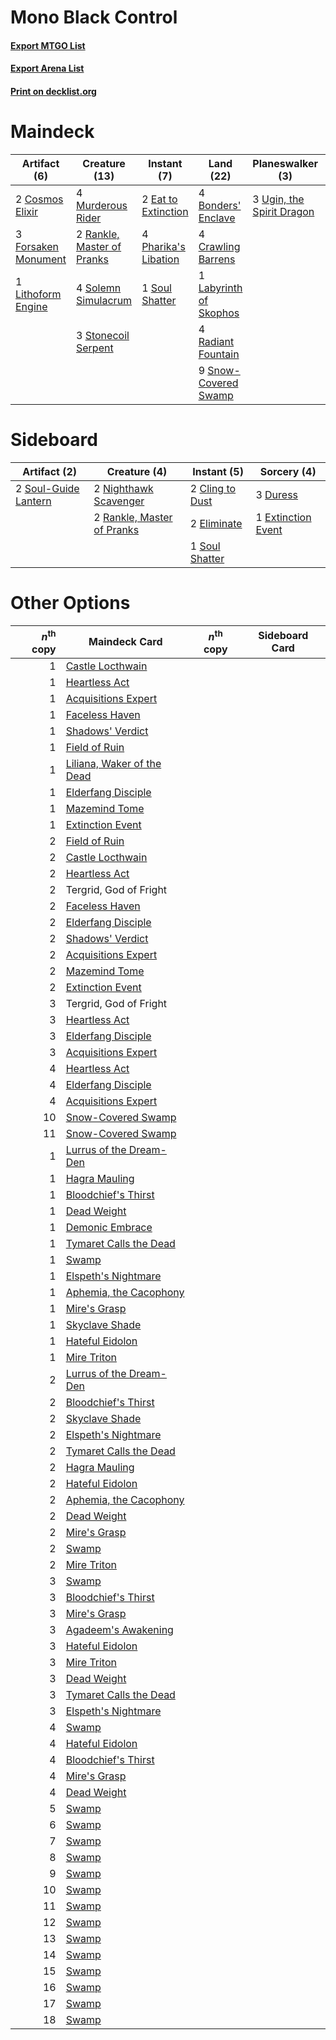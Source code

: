 # Mono Black Control

#### [Export MTGO List](../collection/Mono%20Black%20Control/Mono%20Black%20Control.txt)
#### [Export Arena List](../collection/Mono%20Black%20Control/Mono%20Black%20Control_arena.txt)
#### [Print on decklist.org](http://decklist.org/?deckmain=2%09Agadeem's%20Awakening%0A4%09Bonders'%20Enclave%0A2%09Cosmos%20Elixir%0A4%09Crawling%20Barrens%0A2%09Eat%20to%20Extinction%0A3%09Forsaken%20Monument%0A1%09Labyrinth%20of%20Skophos%0A1%09Lithoform%20Engine%0A4%09Murderous%20Rider%0A4%09Pelakka%20Predation%0A4%09Pharika's%20Libation%0A4%09Radiant%20Fountain%0A2%09Rankle,%20Master%20of%20Pranks%0A2%09Skull%20Raid%0A9%09Snow-Covered%20Swamp%0A4%09Solemn%20Simulacrum%0A1%09Soul%20Shatter%0A3%09Stonecoil%20Serpent%0A1%09Tergrid,%20God%20of%20Fright%0A3%09Ugin,%20the%20Spirit%20Dragon&deckside=2%09Cling%20to%20Dust%0A3%09Duress%0A2%09Eliminate%0A1%09Extinction%20Event%0A2%09Nighthawk%20Scavenger%0A2%09Rankle,%20Master%20of%20Pranks%0A1%09Soul%20Shatter%0A2%09Soul-Guide%20Lantern)
# Maindeck

|                                         Artifact (6)                                         |                                            Creature (13)                                            |                                          Instant (7)                                          |                                            Land (22)                                            |                                          Planeswalker (3)                                          |                                          Sorcery (8)                                           |      Unknown (1)       |
|----------------------------------------------------------------------------------------------|-----------------------------------------------------------------------------------------------------|-----------------------------------------------------------------------------------------------|-------------------------------------------------------------------------------------------------|----------------------------------------------------------------------------------------------------|------------------------------------------------------------------------------------------------|------------------------|
|2 [Cosmos Elixir](http://gatherer.wizards.com/Pages/Card/Details.aspx?multiverseid=503853)    |4 [Murderous Rider](http://gatherer.wizards.com/Pages/Card/Details.aspx?multiverseid=473059)         |2 [Eat to Extinction](http://gatherer.wizards.com/Pages/Card/Details.aspx?multiverseid=476341) |4 [Bonders' Enclave](http://gatherer.wizards.com/Pages/Card/Details.aspx?multiverseid=479765)    |3 [Ugin, the Spirit Dragon](http://gatherer.wizards.com/Pages/Card/Details.aspx?multiverseid=391948)|2 [Agadeem's Awakening](http://gatherer.wizards.com/Pages/Card/Details.aspx?multiverseid=491723)|1 Tergrid, God of Fright|
|3 [Forsaken Monument](http://gatherer.wizards.com/Pages/Card/Details.aspx?multiverseid=491895)|2 [Rankle, Master of Pranks](http://gatherer.wizards.com/Pages/Card/Details.aspx?multiverseid=473063)|4 [Pharika's Libation](http://gatherer.wizards.com/Pages/Card/Details.aspx?multiverseid=476362)|4 [Crawling Barrens](http://gatherer.wizards.com/Pages/Card/Details.aspx?multiverseid=491917)    |                                                                                                    |4 [Pelakka Predation](http://gatherer.wizards.com/Pages/Card/Details.aspx?multiverseid=491757)  |                        |
|1 [Lithoform Engine](http://gatherer.wizards.com/Pages/Card/Details.aspx?multiverseid=491896) |4 [Solemn Simulacrum](http://gatherer.wizards.com/Pages/Card/Details.aspx?multiverseid=389682)       |1 [Soul Shatter](http://gatherer.wizards.com/Pages/Card/Details.aspx?multiverseid=491765)      |1 [Labyrinth of Skophos](http://gatherer.wizards.com/Pages/Card/Details.aspx?multiverseid=476494)|                                                                                                    |2 [Skull Raid](http://gatherer.wizards.com/Pages/Card/Details.aspx?multiverseid=503720)         |                        |
|                                                                                              |3 [Stonecoil Serpent](http://gatherer.wizards.com/Pages/Card/Details.aspx?multiverseid=473197)       |                                                                                               |4 [Radiant Fountain](http://gatherer.wizards.com/Pages/Card/Details.aspx?multiverseid=438810)    |                                                                                                    |                                                                                                |                        |
|                                                                                              |                                                                                                     |                                                                                               |9 [Snow-Covered Swamp](http://gatherer.wizards.com/Pages/Card/Details.aspx?multiverseid=121256)  |                                                                                                    |                                                                                                |                        |


# Sideboard

|                                         Artifact (2)                                          |                                            Creature (4)                                             |                                       Instant (5)                                        |                                         Sorcery (4)                                         |
|-----------------------------------------------------------------------------------------------|-----------------------------------------------------------------------------------------------------|------------------------------------------------------------------------------------------|---------------------------------------------------------------------------------------------|
|2 [Soul-Guide Lantern](http://gatherer.wizards.com/Pages/Card/Details.aspx?multiverseid=476488)|2 [Nighthawk Scavenger](http://gatherer.wizards.com/Pages/Card/Details.aspx?multiverseid=491752)     |2 [Cling to Dust](http://gatherer.wizards.com/Pages/Card/Details.aspx?multiverseid=476338)|3 [Duress](http://gatherer.wizards.com/Pages/Card/Details.aspx?multiverseid=14557)           |
|                                                                                               |2 [Rankle, Master of Pranks](http://gatherer.wizards.com/Pages/Card/Details.aspx?multiverseid=473063)|2 [Eliminate](http://gatherer.wizards.com/Pages/Card/Details.aspx?multiverseid=485420)    |1 [Extinction Event](http://gatherer.wizards.com/Pages/Card/Details.aspx?multiverseid=479608)|
|                                                                                               |                                                                                                     |1 [Soul Shatter](http://gatherer.wizards.com/Pages/Card/Details.aspx?multiverseid=491765) |                                                                                             |


# Other Options

|*n*<sup>th</sup> copy|                                            Maindeck Card                                            |*n*<sup>th</sup> copy|Sideboard Card|
|--------------------:|-----------------------------------------------------------------------------------------------------|---------------------|--------------|
|                    1|[Castle Locthwain](http://gatherer.wizards.com/Pages/Card/Details.aspx?multiverseid=473203)          |                     |              |
|                    1|[Heartless Act](http://gatherer.wizards.com/Pages/Card/Details.aspx?multiverseid=479611)             |                     |              |
|                    1|[Acquisitions Expert](http://gatherer.wizards.com/Pages/Card/Details.aspx?multiverseid=491722)       |                     |              |
|                    1|[Faceless Haven](http://gatherer.wizards.com/Pages/Card/Details.aspx?multiverseid=503874)            |                     |              |
|                    1|[Shadows' Verdict](http://gatherer.wizards.com/Pages/Card/Details.aspx?multiverseid=491762)          |                     |              |
|                    1|[Field of Ruin](http://gatherer.wizards.com/Pages/Card/Details.aspx?multiverseid=435415)             |                     |              |
|                    1|[Liliana, Waker of the Dead](http://gatherer.wizards.com/Pages/Card/Details.aspx?multiverseid=485431)|                     |              |
|                    1|[Elderfang Disciple](http://gatherer.wizards.com/Pages/Card/Details.aspx?multiverseid=503702)        |                     |              |
|                    1|[Mazemind Tome](http://gatherer.wizards.com/Pages/Card/Details.aspx?multiverseid=485555)             |                     |              |
|                    1|[Extinction Event](http://gatherer.wizards.com/Pages/Card/Details.aspx?multiverseid=479608)          |                     |              |
|                    2|[Field of Ruin](http://gatherer.wizards.com/Pages/Card/Details.aspx?multiverseid=435415)             |                     |              |
|                    2|[Castle Locthwain](http://gatherer.wizards.com/Pages/Card/Details.aspx?multiverseid=473203)          |                     |              |
|                    2|[Heartless Act](http://gatherer.wizards.com/Pages/Card/Details.aspx?multiverseid=479611)             |                     |              |
|                    2|Tergrid, God of Fright                                                                               |                     |              |
|                    2|[Faceless Haven](http://gatherer.wizards.com/Pages/Card/Details.aspx?multiverseid=503874)            |                     |              |
|                    2|[Elderfang Disciple](http://gatherer.wizards.com/Pages/Card/Details.aspx?multiverseid=503702)        |                     |              |
|                    2|[Shadows' Verdict](http://gatherer.wizards.com/Pages/Card/Details.aspx?multiverseid=491762)          |                     |              |
|                    2|[Acquisitions Expert](http://gatherer.wizards.com/Pages/Card/Details.aspx?multiverseid=491722)       |                     |              |
|                    2|[Mazemind Tome](http://gatherer.wizards.com/Pages/Card/Details.aspx?multiverseid=485555)             |                     |              |
|                    2|[Extinction Event](http://gatherer.wizards.com/Pages/Card/Details.aspx?multiverseid=479608)          |                     |              |
|                    3|Tergrid, God of Fright                                                                               |                     |              |
|                    3|[Heartless Act](http://gatherer.wizards.com/Pages/Card/Details.aspx?multiverseid=479611)             |                     |              |
|                    3|[Elderfang Disciple](http://gatherer.wizards.com/Pages/Card/Details.aspx?multiverseid=503702)        |                     |              |
|                    3|[Acquisitions Expert](http://gatherer.wizards.com/Pages/Card/Details.aspx?multiverseid=491722)       |                     |              |
|                    4|[Heartless Act](http://gatherer.wizards.com/Pages/Card/Details.aspx?multiverseid=479611)             |                     |              |
|                    4|[Elderfang Disciple](http://gatherer.wizards.com/Pages/Card/Details.aspx?multiverseid=503702)        |                     |              |
|                    4|[Acquisitions Expert](http://gatherer.wizards.com/Pages/Card/Details.aspx?multiverseid=491722)       |                     |              |
|                   10|[Snow-Covered Swamp](http://gatherer.wizards.com/Pages/Card/Details.aspx?multiverseid=121256)        |                     |              |
|                   11|[Snow-Covered Swamp](http://gatherer.wizards.com/Pages/Card/Details.aspx?multiverseid=121256)        |                     |              |
|                    1|[Lurrus of the Dream-Den](http://gatherer.wizards.com/Pages/Card/Details.aspx?multiverseid=479746)   |                     |              |
|                    1|[Hagra Mauling](http://gatherer.wizards.com/Pages/Card/Details.aspx?multiverseid=491741)             |                     |              |
|                    1|[Bloodchief's Thirst](http://gatherer.wizards.com/Pages/Card/Details.aspx?multiverseid=491729)       |                     |              |
|                    1|[Dead Weight](http://gatherer.wizards.com/Pages/Card/Details.aspx?multiverseid=452817)               |                     |              |
|                    1|[Demonic Embrace](http://gatherer.wizards.com/Pages/Card/Details.aspx?multiverseid=488255)           |                     |              |
|                    1|[Tymaret Calls the Dead](http://gatherer.wizards.com/Pages/Card/Details.aspx?multiverseid=476369)    |                     |              |
|                    1|[Swamp](http://gatherer.wizards.com/Pages/Card/Details.aspx?multiverseid=439858)                     |                     |              |
|                    1|[Elspeth's Nightmare](http://gatherer.wizards.com/Pages/Card/Details.aspx?multiverseid=476342)       |                     |              |
|                    1|[Aphemia, the Cacophony](http://gatherer.wizards.com/Pages/Card/Details.aspx?multiverseid=476335)    |                     |              |
|                    1|[Mire's Grasp](http://gatherer.wizards.com/Pages/Card/Details.aspx?multiverseid=476357)              |                     |              |
|                    1|[Skyclave Shade](http://gatherer.wizards.com/Pages/Card/Details.aspx?multiverseid=491763)            |                     |              |
|                    1|[Hateful Eidolon](http://gatherer.wizards.com/Pages/Card/Details.aspx?multiverseid=476352)           |                     |              |
|                    1|[Mire Triton](http://gatherer.wizards.com/Pages/Card/Details.aspx?multiverseid=476356)               |                     |              |
|                    2|[Lurrus of the Dream-Den](http://gatherer.wizards.com/Pages/Card/Details.aspx?multiverseid=479746)   |                     |              |
|                    2|[Bloodchief's Thirst](http://gatherer.wizards.com/Pages/Card/Details.aspx?multiverseid=491729)       |                     |              |
|                    2|[Skyclave Shade](http://gatherer.wizards.com/Pages/Card/Details.aspx?multiverseid=491763)            |                     |              |
|                    2|[Elspeth's Nightmare](http://gatherer.wizards.com/Pages/Card/Details.aspx?multiverseid=476342)       |                     |              |
|                    2|[Tymaret Calls the Dead](http://gatherer.wizards.com/Pages/Card/Details.aspx?multiverseid=476369)    |                     |              |
|                    2|[Hagra Mauling](http://gatherer.wizards.com/Pages/Card/Details.aspx?multiverseid=491741)             |                     |              |
|                    2|[Hateful Eidolon](http://gatherer.wizards.com/Pages/Card/Details.aspx?multiverseid=476352)           |                     |              |
|                    2|[Aphemia, the Cacophony](http://gatherer.wizards.com/Pages/Card/Details.aspx?multiverseid=476335)    |                     |              |
|                    2|[Dead Weight](http://gatherer.wizards.com/Pages/Card/Details.aspx?multiverseid=452817)               |                     |              |
|                    2|[Mire's Grasp](http://gatherer.wizards.com/Pages/Card/Details.aspx?multiverseid=476357)              |                     |              |
|                    2|[Swamp](http://gatherer.wizards.com/Pages/Card/Details.aspx?multiverseid=439858)                     |                     |              |
|                    2|[Mire Triton](http://gatherer.wizards.com/Pages/Card/Details.aspx?multiverseid=476356)               |                     |              |
|                    3|[Swamp](http://gatherer.wizards.com/Pages/Card/Details.aspx?multiverseid=439858)                     |                     |              |
|                    3|[Bloodchief's Thirst](http://gatherer.wizards.com/Pages/Card/Details.aspx?multiverseid=491729)       |                     |              |
|                    3|[Mire's Grasp](http://gatherer.wizards.com/Pages/Card/Details.aspx?multiverseid=476357)              |                     |              |
|                    3|[Agadeem's Awakening](http://gatherer.wizards.com/Pages/Card/Details.aspx?multiverseid=491723)       |                     |              |
|                    3|[Hateful Eidolon](http://gatherer.wizards.com/Pages/Card/Details.aspx?multiverseid=476352)           |                     |              |
|                    3|[Mire Triton](http://gatherer.wizards.com/Pages/Card/Details.aspx?multiverseid=476356)               |                     |              |
|                    3|[Dead Weight](http://gatherer.wizards.com/Pages/Card/Details.aspx?multiverseid=452817)               |                     |              |
|                    3|[Tymaret Calls the Dead](http://gatherer.wizards.com/Pages/Card/Details.aspx?multiverseid=476369)    |                     |              |
|                    3|[Elspeth's Nightmare](http://gatherer.wizards.com/Pages/Card/Details.aspx?multiverseid=476342)       |                     |              |
|                    4|[Swamp](http://gatherer.wizards.com/Pages/Card/Details.aspx?multiverseid=439858)                     |                     |              |
|                    4|[Hateful Eidolon](http://gatherer.wizards.com/Pages/Card/Details.aspx?multiverseid=476352)           |                     |              |
|                    4|[Bloodchief's Thirst](http://gatherer.wizards.com/Pages/Card/Details.aspx?multiverseid=491729)       |                     |              |
|                    4|[Mire's Grasp](http://gatherer.wizards.com/Pages/Card/Details.aspx?multiverseid=476357)              |                     |              |
|                    4|[Dead Weight](http://gatherer.wizards.com/Pages/Card/Details.aspx?multiverseid=452817)               |                     |              |
|                    5|[Swamp](http://gatherer.wizards.com/Pages/Card/Details.aspx?multiverseid=439858)                     |                     |              |
|                    6|[Swamp](http://gatherer.wizards.com/Pages/Card/Details.aspx?multiverseid=439858)                     |                     |              |
|                    7|[Swamp](http://gatherer.wizards.com/Pages/Card/Details.aspx?multiverseid=439858)                     |                     |              |
|                    8|[Swamp](http://gatherer.wizards.com/Pages/Card/Details.aspx?multiverseid=439858)                     |                     |              |
|                    9|[Swamp](http://gatherer.wizards.com/Pages/Card/Details.aspx?multiverseid=439858)                     |                     |              |
|                   10|[Swamp](http://gatherer.wizards.com/Pages/Card/Details.aspx?multiverseid=439858)                     |                     |              |
|                   11|[Swamp](http://gatherer.wizards.com/Pages/Card/Details.aspx?multiverseid=439858)                     |                     |              |
|                   12|[Swamp](http://gatherer.wizards.com/Pages/Card/Details.aspx?multiverseid=439858)                     |                     |              |
|                   13|[Swamp](http://gatherer.wizards.com/Pages/Card/Details.aspx?multiverseid=439858)                     |                     |              |
|                   14|[Swamp](http://gatherer.wizards.com/Pages/Card/Details.aspx?multiverseid=439858)                     |                     |              |
|                   15|[Swamp](http://gatherer.wizards.com/Pages/Card/Details.aspx?multiverseid=439858)                     |                     |              |
|                   16|[Swamp](http://gatherer.wizards.com/Pages/Card/Details.aspx?multiverseid=439858)                     |                     |              |
|                   17|[Swamp](http://gatherer.wizards.com/Pages/Card/Details.aspx?multiverseid=439858)                     |                     |              |
|                   18|[Swamp](http://gatherer.wizards.com/Pages/Card/Details.aspx?multiverseid=439858)                     |                     |              |

